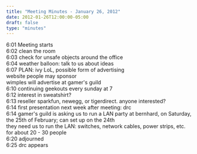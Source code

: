 ```yaml
---
title: "Meeting Minutes - January 26, 2012"
date: 2012-01-26T12:00:00-05:00
draft: false
type: "minutes"
---
```


6:01  Meeting starts<br />
6:02  clean the room<br />
6:03  check for unsafe objects around the office<br />
6:04  weather balloon: talk to us about ideas<br />
6:07  PLAN: ivy LoL, possible form of advertising<br />
            website people may sponsor<br />
            wimples will advertise at gamer's guild<br />
6:10  continuing geekouts every sunday at 7<br />
6:12  interest in sweatshirt?<br />
6:13  reseller sparkfun, newegg, or tigerdirect. anyone interested?<br />
6:14  first presentation next week after meeting: drc<br />
6:14  gamer's guild is asking us to run a LAN party at bernhard, on Saturday, the 25th of February; can set up on the 24th<br />
      they need us to run the LAN: switches, network cables, power strips, etc.<br />
      for about 20 - 30 people<br />
6:20  adjourned<br />
6:25  drc appears